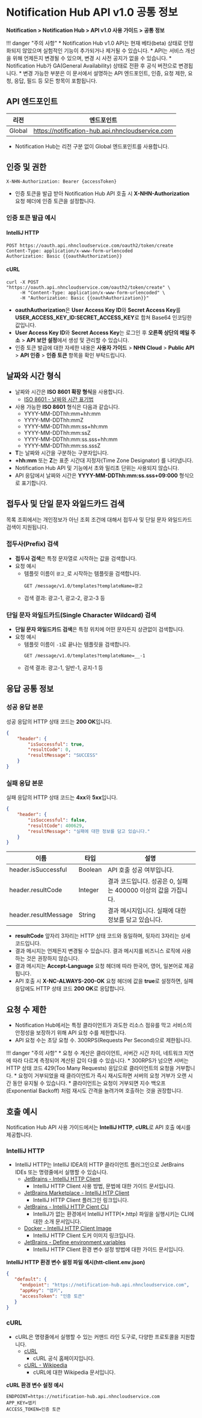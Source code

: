 <style>
.page__rnb .lst_rnb_item .rnb_item:first-of-type a {
    display: inline !important;
}
</style>
<h1>Notification Hub API v1.0 공통 정보</h1>

**Notification > Notification Hub > API v1.0 사용 가이드 > 공통 정보**

<span id="notification-hub-api-common-information"></span>

!!! danger "주의 사항"
    * Notification Hub v1.0 API는 현재 베타(beta) 상태로 안정화되지 않았으며 실험적인 기능이 추가되거나 제거될 수 있습니다.
    * API는 서비스 개선을 위해 언제든지 변경될 수 있으며, 변경 시 사전 공지가 없을 수 있습니다.
    * Notification Hub가 GA(General Availability) 상태로 전환 후 공식 버전으로 변경됩니다.
    * 변경 가능한 부분은 이 문서에서 설명하는 API 엔드포인트, 인증, 요청 제한, 요청, 응답, 필드 등 모든 항목이 포함됩니다.

<span id="api-endpoint"></span>

## API 엔드포인트

| 리전     | 엔드포인트 |
|--------| ----- |
| Global | https://notification-hub.api.nhncloudservice.com |

* Notification Hub는 리전 구분 없이 Global 엔드포인트를 사용합니다.

<span id="authentication-and-permissions"></span>

## 인증 및 권한

```
X-NHN-Authorization: Bearer {accessToken}
```

* 인증 토큰을 발급 받아 Notification Hub API 호출 시 **X-NHN-Authorization** 요청 헤더에 인증 토큰을 설정합니다.

### 인증 토큰 발급 예시

#### IntelliJ HTTP

```http
POST https://oauth.api.nhncloudservice.com/oauth2/token/create
Content-Type: application/x-www-form-urlencoded
Authorization: Basic {{oauthAuthorization}}
```

#### cURL

```curl
curl -X POST "https://oauth.api.nhncloudservice.com/oauth2/token/create" \
     -H "Content-Type: application/x-www-form-urlencoded" \
     -H "Authorization: Basic {{oauthAuthorization}}"
```

* **oauthAuthorization**은 **User Access Key ID**와 **Secret Access Key**를 **USER_ACCESS_KEY_ID:SECRET_ACCESS_KEY**로 합쳐 Base64 인코딩한 값입니다.
* **User Access Key ID**와 **Secret Access Key**는 로그인 후 **오른쪽 상단의 메일 주소** > **API 보안 설정**에서 생성 및 관리할 수 있습니다.
* 인증 토큰 발급에 대한 자세한 내용은 **사용자 가이드** > **NHN Cloud** > **Public API** > **API 인증** > **인증 토큰** 항목을 확인 부탁드립니다.

<span id="date-time-format"></span>

## 날짜와 시간 형식

* 날짜와 시간은 **ISO 8601 확장 형식**을 사용합니다.
    * [ISO 8601 - 날짜와 시간 표기법](https://ko.wikipedia.org/wiki/ISO_8601)
* 사용 가능한 **ISO 8601** 형식은 다음과 같습니다.
    * YYYY-MM-DDThh:mm+hh:mm
    * YYYY-MM-DDThh:mmZ
    * YYYY-MM-DDThh:mm:ss+hh:mm
    * YYYY-MM-DDThh:mm:ssZ
    * YYYY-MM-DDThh:mm:ss.sss+hh:mm
    * YYYY-MM-DDThh:mm:ss.sssZ
* **T**는 날짜와 시간을 구분하는 구분자입니다.
* **+hh:mm** 또는 **Z**는 표준 시간대 지정자(Time Zone Designator) 를 나타냅니다.
* Notification Hub API 및 기능에서 초와 밀리초 단위는 사용되지 않습니다.
* API 응답에서 날짜와 시간은 **YYYY-MM-DDThh:mm:ss.sss+09:000** 형식으로 표기합니다.

## 접두사 및 단일 문자 와일드카드 검색

목록 조회에서는 개인정보가 아닌 조회 조건에 대해서 접두사 및 단일 문자 와일드카드 검색이 지원됩니다.

### 접두사(Prefix) 검색

* **접두사 검색**은 특정 문자열로 시작하는 값을 검색합니다.
* 요청 예시
    * 템플릿 이름이 `광고_`로 시작하는 템플릿을 검색합니다.
      ```
      GET /message/v1.0/templates?templateName=광고
      ``` 
    * 검색 결과: 광고-1, 광고-2, 광고-3 등

### 단일 문자 와일드카드(Single Character Wildcard) 검색
* **단일 문자 와일드카드 검색**은 특정 위치에 어떤 문자든지 상관없이 검색합니다.
* 요청 예시
    * 템플릿 이름이 `-1`로 끝나는 템플릿을 검색합니다.
      ```
      GET /message/v1.0/templates?templateName=__-1
      ``` 
    * 검색 결과: 광고-1, 일반-1, 공지-1 등

<span id="response"></span>

## 응답 공통 정보

<span id="succeed-response"></span>

### 성공 응답 본문

성공 응답의 HTTP 상태 코드는 **200 OK**입니다.

```json
{
    "header": {
        "isSuccessful": true,
        "resultCode": 0,
        "resultMessage": "SUCCESS"
    }
}
```

<span id="failed-response"></span>

### 실패 응답 본문

실패 응답의 HTTP 상태 코드는 **4xx**와 **5xx**입니다.

```json
{
    "header": {
        "isSuccessful": false,
        "resultCode": 400629,
        "resultMessage": "실패에 대한 정보를 담고 있습니다."
    }
}
```

| 이름 | 타입 | 설명 |
| --- | --- | --- |
| header.isSuccessful | Boolean | API 호출 성공 여부입니다. |
| header.resultCode | Integer | 결과 코드입니다. 성공은 0, 실패는 400000 이상의 값을 가집니다. |
| header.resultMessage | String | 결과 메시지입니다. 실패에 대한 정보를 담고 있습니다. |

* **resultCode** 앞자리 3자리는 HTTP 상태 코드와 동일하며, 뒷자리 3자리는 상세 코드입니다.
* 결과 메시지는 언제든지 변경될 수 있습니다. 결과 메시지를 비즈니스 로직에 사용하는 것은 권장하지 않습니다.
* 결과 메시지는 **Accept-Language** 요청 헤더에 따라 한국어, 영어, 일본어로 제공됩니다.
* API 호출 시 **X-NC-ALWAYS-200-OK** 요청 헤더에 값을 **true**로 설정하면, 실패 응답에도 HTTP 상태 코드 **200 OK**로 응답합니다.

<span id="rate-limit"></span>

## 요청 수 제한
* Notification Hub에서는 특정 클라이언트가 과도한 리소스 점유를 막고 서비스의 안정성을 보장하기 위해 API 요청 수를 제한합니다.
* API 요청 수는 초당 요청 수. 300RPS(Requests Per Second)으로 제한됩니다.

!!! danger "주의 사항"
    * 요청 수 계산은 클라이언트, 서버간 시간 차이, 네트워크 지연에 따라 다르게 측정되어 계산된 값이 다를 수 있습니다.
    * 300RPS가 넘으면 서버는 HTTP 상태 코드 429(Too Many Requests) 응답으로 클라이언트의 요청을 거부합니다.
    * 요청이 거부되었을 때 클라이언트가 즉시 재시도하면 서버의 요청 거부가 오랜 시간 동안 유지될 수 있습니다.
    * 클라이언트는 요청이 거부되면 지수 백오프(Exponential Backoff) 처럼 재시도 간격을 늘려가며 호출하는 것을 권장합니다.

<span id="example-api-calls"></span>

## 호출 예시

Notification Hub API 사용 가이드에서는 **IntelliJ HTTP**, **cURL**로 API 호출 예시를 제공합니다.

### IntelliJ HTTP
* IntelliJ HTTP는 IntelliJ IDEA의 HTTP 클라이언트 플러그인으로 JetBrains IDEs 또는 명령줄에서 실행할 수 있습니다.
    * [JetBrains - IntelliJ HTTP Client](https://www.jetbrains.com/help/idea/http-client-in-product-code-editor.html)
        * IntelliJ HTTP Client 사용 방법, 문법에 대한 가이드 문서입니다.
    * [JetBrains Marketplace - IntelliJ HTP Client](https://plugins.jetbrains.com/plugin/13121-http-client)
        * IntelliJ HTTP Client 플러그인 링크입니다.
    * [JetBrains - IntelliJ HTTP Cient CLI](https://blog.jetbrains.com/idea/2022/12/http-client-cli-run-requests-and-tests-on-ci/)
        * IntelliJ가 없는 환경에서 IntelliJ HTTP(*.http) 파일을 실행시키는 CLI에 대한 소개 문서입니다.
    * [Docker - IntelliJ HTTP Client Image](https://hub.docker.com/r/jetbrains/intellij-http-client)
        * IntelliJ HTTP Client 도커 이미지 링크입니다.
    * [JetBrains - Define environment variables](https://www.jetbrains.com/help/idea/http-client-in-product-code-editor.html#environment-variables)
        * IntelliJ HTTP Client 환경 변수 설정 방법에 대한 가이드 문서입니다.
      

**IntelliJ HTTP 환경 변수 설정 파일 예시(htt-client.env.json)**

```json
{
   "default": {
     "endpoint": "https://notification-hub.api.nhncloudservice.com",
     "appKey": "앱키",
     "accessToken": "인증 토큰"
   }
}
```

### cURL

* cURL은 명령줄에서 실행할 수 있는 커맨드 라인 도구로, 다양한 프로토콜을 지원합니다.
    * [cURL](https://curl.se/)
        * cURL 공식 홈페이지입니다.
    * [cURL - Wikipedia](https://ko.wikipedia.org/wiki/CURL)
        * cURL에 대한 Wikipedia 문서입니다.

**cURL 환경 변수 설정 예시**

```
ENDPOINT=https://notification-hub.api.nhncloudservice.com
APP_KEY=앱키
ACCESS_TOKEN=인증 토큰
```
